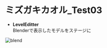 # ミズガキカオル_Test03

- **LevelEditter**  
Blenderで表示したモデルをステージに

![blend](https://github.com/HeageWater/myProject/assets/93571166/dbc674e6-a81c-47a7-a0e2-d372dd359b00)